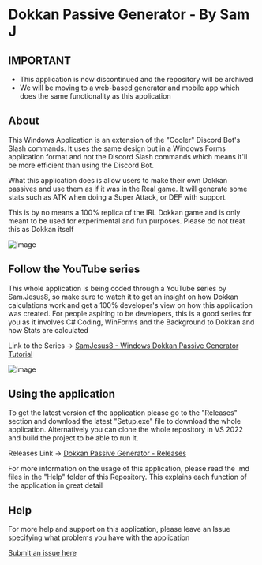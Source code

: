 # Dokkan Passive Generator - By Sam J

## IMPORTANT

- This application is now discontinued and the repository will be archived
- We will be moving to a web-based generator and mobile app which does the same functionality as this application

## About
This Windows Application is an extension of the "Cooler" Discord Bot's Slash commands. It uses the same design but in a Windows Forms application format and not the Discord Slash commands which means it'll be more efficient than using the Discord Bot.

What this application does is allow users to make their own Dokkan passives and use them as if it was in the Real game. It will generate some stats such as ATK when doing a Super Attack, or DEF with support.

This is by no means a 100% replica of the IRL Dokkan game and is only meant to be used for experimental and fun purposes. Please do not treat this as Dokkan itself

![image](https://user-images.githubusercontent.com/98812930/208554722-75a4f9f2-093d-4839-8da7-d3ba50e1f81e.png)

## Follow the YouTube series
This whole application is being coded through a YouTube series by Sam.Jesus8, so make sure to watch it to get an insight on how Dokkan calculations work and get a 100% developer's view on how this application was created. For people aspiring to be developers, this is a good series for you as it involves C# Coding, WinForms and the Background to Dokkan and how Stats are calculated

Link to the Series -> [SamJesus8 - Windows Dokkan Passive Generator Tutorial](https://www.youtube.com/playlist?list=PLcpUxmcrEm_ADcnpaSg7N8Gr_2-UI7JAJ)

![image](https://user-images.githubusercontent.com/98812930/203343589-236aea1a-cef1-406c-a3b0-7c1649ece0cb.png)

## Using the application
To get the latest version of the application please go to the "Releases" section and download the latest "Setup.exe" file to download the whole application. Alternatively you can clone the whole repository in VS 2022 and build the project to be able to run it.

Releases Link -> [Dokkan Passive Generator - Releases](https://github.com/samjesus8/DokkanPassiveGenerator/releases)

For more information on the usage of this application, please read the .md files in the "Help" folder of this Repository. This explains each function of the application in great detail

## Help
For more help and support on this application, please leave an Issue specifying what problems you have with the application

[Submit an issue here](https://github.com/samjesus8/DokkanPassiveGenerator/issues)
